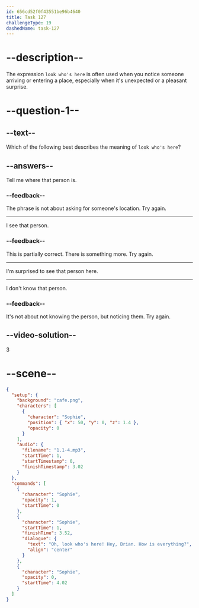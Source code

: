 ```yaml
---
id: 656cd52f0f43551be96b4640
title: Task 127
challengeType: 19
dashedName: task-127
---
```


# --description--

The expression `look who's here` is often used when you notice someone arriving or entering a place, especially when it's unexpected or a pleasant surprise.

# --question-1--

## --text--

Which of the following best describes the meaning of `look who's here`?

## --answers--

Tell me where that person is.

### --feedback--

The phrase is not about asking for someone's location. Try again. 

---

I see that person.

### --feedback--

This is partially correct. There is something more. Try again. 

---

I'm surprised to see that person here.

---

I don't know that person.

### --feedback--

It's not about not knowing the person, but noticing them. Try again.

## --video-solution--

3

# --scene--

```json
{
  "setup": {
    "background": "cafe.png",
    "characters": [
      {
        "character": "Sophie",
        "position": { "x": 50, "y": 0, "z": 1.4 },
        "opacity": 0
      }
    ],
    "audio": {
      "filename": "1.1-4.mp3",
      "startTime": 1,
      "startTimestamp": 0,
      "finishTimestamp": 3.02
    }
  },
  "commands": [
    {
      "character": "Sophie",
      "opacity": 1,
      "startTime": 0
    },
    {
      "character": "Sophie",
      "startTime": 1,
      "finishTime": 3.52,
      "dialogue": {
        "text": "Oh, look who's here! Hey, Brian. How is everything?",
        "align": "center"
      }
    },
    {
      "character": "Sophie",
      "opacity": 0,
      "startTime": 4.02
    }
  ]
}
```
